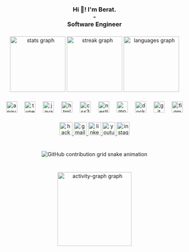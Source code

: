 <h3 align="center">Hi 👋! I'm Berat.<br>-<br>Software Engineer</h3>

###

<div align="center">
	<img src="https://github-readme-stats.vercel.app/api?username=beratkaratas53&hide_title=false&hide_rank=false&show_icons=true&include_all_commits=true&count_private=true&disable_animations=false&theme=dracula&locale=en&hide_border=true" height="150" alt="stats graph" />
	<img src="https://streak-stats.demolab.com?user=beratkaratas53&locale=en&mode=weekly&theme=dracula&hide_border=true&border_radius=5" height="150" alt="streak graph" />
	<img src="https://github-readme-stats.vercel.app/api/top-langs?username=beratkaratas53&locale=en&hide_title=false&layout=compact&card_width=320&langs_count=5&theme=dracula&hide_border=true" height="150" alt="languages graph" />
</div>

###

<div align="center">
	<img src="https://cdn.jsdelivr.net/gh/devicons/devicon/icons/angularjs/angularjs-original.svg" height="30" alt="angularjs logo" />
	<img width="12" />
	<img src="https://cdn.jsdelivr.net/gh/devicons/devicon/icons/typescript/typescript-original.svg" height="30" alt="typescript logo" />
	<img width="12" />
	<img src="https://cdn.jsdelivr.net/gh/devicons/devicon/icons/javascript/javascript-original.svg" height="30" alt="javascript logo" />
	<img width="12" />
	<img src="https://cdn.jsdelivr.net/gh/devicons/devicon/icons/html5/html5-original.svg" height="30" alt="html5 logo" />
	<img width="12" />
	<img src="https://cdn.jsdelivr.net/gh/devicons/devicon/icons/css3/css3-original.svg" height="30" alt="css3 logo" />
	<img width="12" />
	<img src="https://cdn.jsdelivr.net/gh/devicons/devicon/icons/nestjs/nestjs-original.svg" height="30" alt="nestjs logo" />
	<img width="12" />
	<img src="https://cdn.jsdelivr.net/gh/devicons/devicon/icons/mongodb/mongodb-original.svg" height="30" alt="mongodb logo" />
	<img width="12" />
	<img src="https://cdn.jsdelivr.net/gh/devicons/devicon/icons/docker/docker-original.svg" height="30" alt="docker logo" />
	<img width="12" />
	<img src="https://cdn.jsdelivr.net/gh/devicons/devicon/icons/git/git-original.svg" height="30" alt="git logo" />
	<img width="12" />
	<img src="https://cdn.jsdelivr.net/gh/devicons/devicon/icons/figma/figma-original.svg" height="30" alt="figma logo" />
</div>

###

<div align="center">
	<a href="https://www.hackerrank.com/profile/Berat_KARATAS" target="_blank">
	<img src="https://img.shields.io/static/v1?message=HackerRank&logo=hackerrank&label=&color=9ED606&logoColor=white&labelColor=&style=for-the-badge" height="35" alt="hackerrank logo" />
	</a>
	<a href="mailto:007berat.karatas@gmail.com" target="_blank">
	<img src="https://img.shields.io/static/v1?message=Gmail&logo=gmail&label=&color=FF6321&logoColor=white&labelColor=&style=for-the-badge" height="35" alt="gmail logo" />
	</a>
	<a href="https://www.linkedin.com/in/berat-karatas" target="_blank">
	<img src="https://img.shields.io/static/v1?message=LinkedIn&logo=linkedin&label=&color=3366FF&logoColor=white&labelColor=&style=for-the-badge" height="35" alt="linkedin logo" />
	</a>
	<a href="https://www.youtube.com/@beratkaratas9396" target="_blank">
	<img src="https://img.shields.io/static/v1?message=Youtube&logo=youtube&label=&color=ff3221&logoColor=white&labelColor=&style=for-the-badge" height="35" alt="youtube logo" />
	</a>
	<a href="https://www.instagram.com/karatas_berat" target="_blank">
	<img src="https://img.shields.io/static/v1?message=Instagram&logo=instagram&label=&color=E4405F&logoColor=white&labelColor=&style=for-the-badge" height="35" alt="instagram logo" />
	</a>
</div>

###

<br clear="both">

<div align="center">
	<img src="https://raw.githubusercontent.com/beratkaratas53/beratkaratas53/output/github-contribution-grid-snake.svg" alt="GitHub contribution grid snake animation" />
</div>

###

<br clear="both">

<div align="center">
	<img src="https://github-readme-activity-graph.vercel.app/graph?username=beratkaratas53&radius=16&theme=dracula&area=true&order=5&hide_border=true&hide_title=false&bg_color=282A36&custom_title=Contribution%20Graph" height="200" alt="activity-graph graph" />
</div>

###
